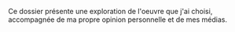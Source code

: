 
Ce dossier présente une exploration de l'oeuvre que j'ai choisi, accompagnée de ma propre opinion personnelle et de mes médias. 
